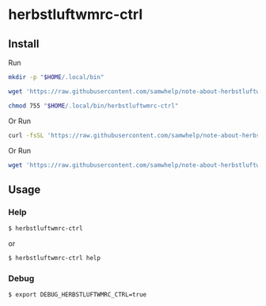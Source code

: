 
# herbstluftwmrc-ctrl

## Install

Run

``` sh
mkdir -p "$HOME/.local/bin"

wget 'https://raw.githubusercontent.com/samwhelp/note-about-herbstluftwm/gh-pages/_demo/project/herbstluftwmrc-profile/herbstluftwmrc-ctrl/herbstluftwmrc-ctrl' -O "$HOME/.local/bin/herbstluftwmrc-ctrl"

chmod 755 "$HOME/.local/bin/herbstluftwmrc-ctrl"
```

Or Run

``` sh
curl -fsSL 'https://raw.githubusercontent.com/samwhelp/note-about-herbstluftwm/gh-pages/_demo/project/herbstluftwmrc-profile/herbstluftwmrc-ctrl/remote-install.sh' | bash
```

Or Run

``` sh
wget 'https://raw.githubusercontent.com/samwhelp/note-about-herbstluftwm/gh-pages/_demo/project/herbstluftwmrc-profile/herbstluftwmrc-ctrl/remote-install.sh' -q -O - | bash
```


## Usage


### Help

``` sh
$ herbstluftwmrc-ctrl
```

or

``` sh
$ herbstluftwmrc-ctrl help
```


### Debug

``` sh
$ export DEBUG_HERBSTLUFTWMRC_CTRL=true
```
